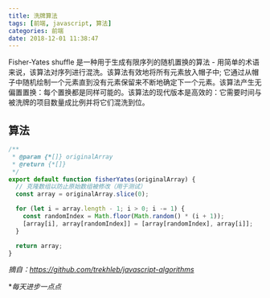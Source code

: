 ```yaml
---
title: 洗牌算法
tags: [前端, javascript, 算法]
categories: 前端
date: 2018-12-01 11:38:47
---
```


Fisher-Yates shuffle 是一种用于生成有限序列的随机置换的算法 - 用简单的术语来说，该算法对序列进行混洗。该算法有效地将所有元素放入帽子中; 它通过从帽子中随机绘制一个元素直到没有元素保留来不断地确定下一个元素。该算法产生无偏置置换：每个置换都是同样可能的。该算法的现代版本是高效的：它需要时间与被洗牌的项目数量成比例并将它们混洗到位。

<!--more-->

## 算法

```js
/**
 * @param {*[]} originalArray
 * @return {*[]}
 */
export default function fisherYates(originalArray) {
  // 克隆数组以防止原始数组被修改（用于测试）
  const array = originalArray.slice(0);

  for (let i = array.length - 1; i > 0; i -= 1) {
    const randomIndex = Math.floor(Math.random() * (i + 1));
    [array[i], array[randomIndex]] = [array[randomIndex], array[i]];
  }

  return array;
}
```

_摘自：https://github.com/trekhleb/javascript-algorithms_

\*_每天进步一点点_
